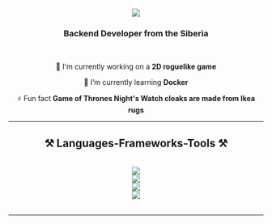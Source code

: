 <h1 align="center">
    <img src="https://readme-typing-svg.herokuapp.com/?font=Righteous&size=35&center=true&vCenter=true&width=500&height=70&duration=4000&lines=Hello+world!+👋;+I'm+Camil!;" />
</h1>

<h3 align="center">Backend Developer from the Siberia</h3>

<br/>

<div align="center">
 
 🔭 I'm currently working on a **2D roguelike game**
 
 🌱 I’m currently learning **Docker**

 ⚡ Fun fact **Game of Thrones Night's Watch cloaks are made from Ikea rugs**

 </div>
 
 <hr/>
 
<h2 align="center">⚒️ Languages-Frameworks-Tools ⚒️</h2>
<br/>
<div align="center">
    <img src="https://skillicons.dev/icons?i=ruby,python,bash,js,html,css" /><br>
    <img src="https://skillicons.dev/icons?i=django,flask,fastapi,rails,react,tailwind" /><br>
    <img src="https://skillicons.dev/icons?i=mysql,postgresql,sqlite,mongodb,firebase,redis,rabbitmq,kafka" /><br>
    <img src="https://skillicons.dev/icons?i=pycharm,rider,neovim,vscode,postman,obsidian" /><br>
</div>
<br/>
<hr/>
